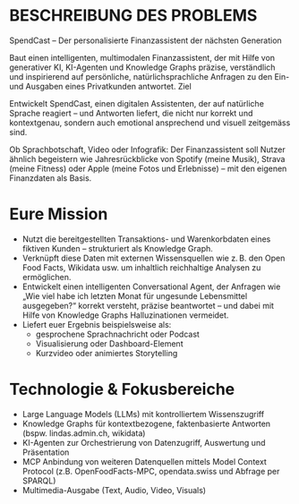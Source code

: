 # BESCHREIBUNG DES PROBLEMS
SpendCast – Der personalisierte Finanzassistent der nächsten Generation

Baut einen intelligenten, multimodalen Finanzassistent, der mit Hilfe von generativer KI, KI-Agenten und Knowledge Graphs präzise, verständlich und inspirierend auf persönliche, natürlichsprachliche Anfragen zu den Ein- und Ausgaben eines Privatkunden antwortet.
Ziel

Entwickelt SpendCast, einen digitalen Assistenten, der auf natürliche Sprache reagiert – und Antworten liefert, die nicht nur korrekt und kontextgenau, sondern auch emotional ansprechend und visuell zeitgemäss sind.

Ob Sprachbotschaft, Video oder Infografik: Der Finanzassistent soll Nutzer ähnlich begeistern wie Jahresrückblicke von Spotify (meine Musik), Strava (meine Fitness) oder Apple (meine Fotos und Erlebnisse) – mit den eigenen Finanzdaten als Basis.

# Eure Mission

- Nutzt die bereitgestellten Transaktions- und Warenkorbdaten eines fiktiven Kunden – strukturiert als Knowledge Graph.
- Verknüpft diese Daten mit externen Wissensquellen wie z. B. den Open Food Facts, Wikidata usw. um inhaltlich reichhaltige Analysen zu ermöglichen.
- Entwickelt einen intelligenten Conversational Agent, der Anfragen wie „Wie viel habe ich letzten Monat für ungesunde Lebensmittel ausgegeben?“ korrekt versteht, präzise beantwortet – und dabei mit Hilfe von Knowledge Graphs Halluzinationen vermeidet.
- Liefert euer Ergebnis beispielsweise als:
    - gesprochene Sprachnachricht oder Podcast
    - Visualisierung oder Dashboard-Element
    - Kurzvideo oder animiertes Storytelling

# Technologie & Fokusbereiche

- Large Language Models (LLMs) mit kontrolliertem Wissenszugriff
- Knowledge Graphs für kontextbezogene, faktenbasierte Antworten (bspw. lindas.admin.ch, wikidata)
- KI-Agenten zur Orchestrierung von Datenzugriff, Auswertung und Präsentation
- MCP Anbindung von weiteren Datenquellen mittels Model Context Protocol (z.B. OpenFoodFacts-MPC, opendata.swiss und Abfrage per SPARQL)
- Multimedia-Ausgabe (Text, Audio, Video, Visuals)